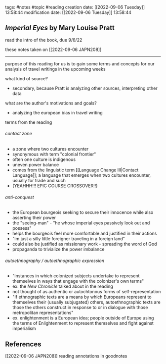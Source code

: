 tags: #notes #topic #reading
creation date: [[2022-09-06 Tuesday]] 13:58:44
modification date: [[2022-09-06 Tuesday]] 13:58:44

## *Imperial Eyes* by Mary Louise Pratt
read the intro of the book, due 9/6/22

these notes taken on [[2022-09-06 JAPN208]]

---

purpose of this reading for us is to gain some terms and concepts for our analysis of travel writings in the upcoming weeks

what kind of source?
- secondary, because Pratt is analyzing other sources, interpreting other data

what are the author's motivations and goals?
- analyzing the european bias in travel writing

terms from the reading

###### contact zone
- a zone where two cultures encounter
- synonymous with term "colonial frontier"
- often one culture is indigenous
- uneven power balance
- comes from the linguistic term [[Language Change III|Contact Language]]; a language that emerges when two cultures encounter, usually for trade and such
- (YEAHHH!!! EPIC COURSE CROSSOVER!!)

###### anti-conquest
- the European bourgeois seeking to secure their innocence while also asserting their power
- the "seeing-man" - "he whose imperial eyes passively look out and possess"
- helps the bourgeois feel more comfortable and justified in their actions
- "im just a silly little foreigner traveling in a foreign land"
- could also be justified as missionary work - spreading the word of God
- propaganda to trivialize the power imbalance

###### autoethnography / autoethnographic expression
- "instances in which colonized subjects undertake to represent themselves in ways that engage with the colonizer's own terms"
- ex. the *New Chronicle* talked about in the reading
- not thought of as authentic or autochtonous forms of self-representation
- "If ethnographic texts are a means by which Europeans represent to themselves their (usually subjugated) others, autoethnographic texts are those the others construct in response to or in dialogue with those metropolitan representations"
- ex. enlightenment is a European idea; people outside of Europe using the terms of Enlightenment to represent themselves and fight against imperialism



## References
[[2022-09-06 JAPN208]]
reading annotations in goodnotes